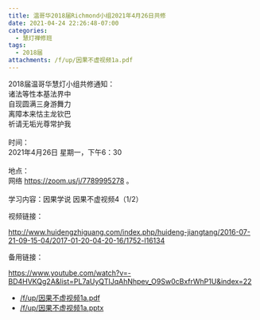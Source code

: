 ```yaml
---
title: 温哥华2018届Richmond小组2021年4月26日共修
date: 2021-04-24 22:26:48-07:00
categories:
  - 慧灯禅修班
tags:
  - 2018届
attachments: /f/up/因果不虚视频1a.pdf
---
```

2018届温哥华慧灯小组共修通知：\
诸法等性本基法界中\
自现圆满三身游舞力\
离障本来怙主龙钦巴\
祈请无垢光尊常护我\
\
时间：\
2021年4月26日 星期一，下午6：30\
\
地点：\
网络 <https://zoom.us/j/7789995278> 。\
\
学习内容：因果学说 因果不虚视频4（1/2）

视频链接：

<http://www.huidengzhiguang.com/index.php/huideng-jiangtang/2016-07-21-09-15-04/2017-01-20-04-20-16/1752-l16134>

备用链接：

<https://www.youtube.com/watch?v=-BD4HVKQg2A&list=PL7aUyQTIJqAhNhpev_O9Sw0cBxfrWhP1U&index=22>


- [/f/up/因果不虚视频1a.pdf](http://huidengchanxiu.net/hdv/f/up/因果不虚视频1a.pdf)
- [/f/up/因果不虚视频1a.pptx](http://huidengchanxiu.net/hdv/f/up/因果不虚视频1a.pptx)
